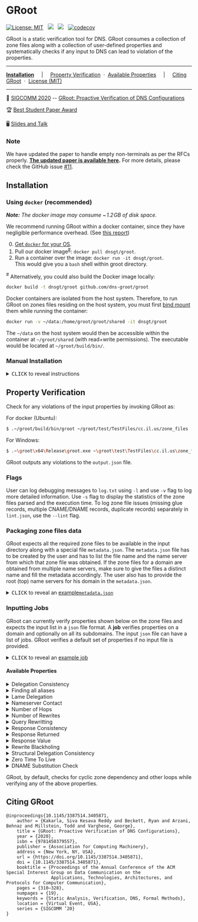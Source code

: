 GRoot 
==========
<!---
[![](https://img.shields.io/docker/cloud/build/sivakesava/groot.svg?logo=docker&style=popout&label=Docker+Image)][docker-hub]
[![](https://github.com/dns-groot/groot/workflows/Docker%20Image%20CI/badge.svg?logo=docker&style=popout&label=Docker+Image)](https://github.com/dns-groot/groot/actions?query=workflow%3A%22Docker+Image+CI%22)
-->
[![License: MIT](https://img.shields.io/badge/License-MIT-blue.svg?style=popout)](https://opensource.org/licenses/MIT)
&nbsp;
[![](https://img.shields.io/github/workflow/status/dns-groot/groot/Codecov%20and%20Docker%20Image%20CI/master?logo=docker&style=popout&label=docker+image)](https://github.com/dns-groot/groot/actions?query=workflow%3A%22Codecov+and+Docker+Image+CI%22)
&nbsp;
<a href='https://hub.docker.com/r/dnsgt/groot'><img src='https://img.shields.io/docker/image-size/dnsgt/groot/latest?logo=docker&logoWidth=24&style=popout'></img></a> 
&nbsp;
[![codecov](https://codecov.io/gh/dns-groot/groot/branch/master/graph/badge.svg?style=popout)](https://codecov.io/gh/dns-groot/groot)


GRoot is a static verification tool for DNS. GRoot consumes a collection of zone files along with a collection of user-defined properties and systematically checks if any input to DNS can lead to violation of the properties.

---

[**Installation**](#installation)
&nbsp; &nbsp; &vert; &nbsp; &nbsp;
[Property Verification](#property-verification)
&nbsp;&middot;&nbsp;
[Available Properties](#available-properties)
&nbsp; &nbsp; &vert; &nbsp; &nbsp;
[Citing GRoot](#citing-groot)
&nbsp;&middot;&nbsp;
[License (MIT)](LICENSE)

---

:page_with_curl: [SIGCOMM 2020](https://conferences.sigcomm.org/sigcomm/2020/) -- [GRoot: Proactive Verification of DNS Configurations](https://doi.org/10.1145/3387514.3405871)

:trophy: [Best Student Paper Award](http://www.sigcomm.org/awards/student-award-recipients)

:desktop_computer: [Slides and Talk](https://www.sivak.dev/projects/5-groot)


### Note 
We have updated the paper to handle empty non-terminals as per the RFCs properly. **[The updated paper is available here](https://sivakesava1.github.io/assets/pdf/sigcomm20_groot.pdf).** For more details, please check the GitHub issue [#11](https://github.com/dns-groot/groot/issues/11).

## Installation

### Using `docker` (recommended)

_**Note:** The docker image may consume  ~&hairsp;1.2&hairsp;GB of disk space._

We recommend running GRoot within a docker container,
since they have negligible performance overhead.
(See [this report](http://domino.research.ibm.com/library/cyberdig.nsf/papers/0929052195DD819C85257D2300681E7B/$File/rc25482.pdf))

0. [Get `docker` for your OS](https://docs.docker.com/install).
1. Pull our docker image<sup>[#](#note_1)</sup>: `docker pull dnsgt/groot`.
2. Run a container over the image: `docker run -it dnsgt/groot`.<br>
   This would give you a `bash` shell within groot directory.

<a name="note_1"><sup>#</sup></a> Alternatively, you could also build the Docker image locally:

```bash
docker build -t dnsgt/groot github.com/dns-groot/groot
```
Docker containers are isolated from the host system.
Therefore, to run GRoot on zones files residing on the host system,
you must first [bind mount] them while running the container:

```bash
docker run -v ~/data:/home/groot/groot/shared -it dnsgt/groot
```

The `~/data` on the host system would then be accessible within the container at `~/groot/shared` (with read+write permissions). The executable would be located at `~/groot/build/bin/`.

### Manual Installation

<details>

<summary><kbd>CLICK</kbd> to reveal instructions</summary>

#### Installation for Windows
1. Install [`vcpkg`](https://docs.microsoft.com/en-us/cpp/build/vcpkg?view=vs-2019) package manager to install dependecies. 
2. Install the C++ libraries (64 bit versions) using:
    - .\vcpkg.exe install boost-serialization:x64-windows boost-flyweight:x64-windows boost-dynamic-bitset:x64-windows boost-graph:x64-windows  boost-accumulators:x64-windows docopt:x64-windows nlohmann-json:x64-windows spdlog:x64-windows
    - .\vcpkg.exe integrate install 
3. Clone the repository (with  `--recurse-submodules`) and open the solution (groot.sln) using Visual studio. Set the platform to x64 and mode to Release.
4. Configure the project properties to use ISO C++17 Standard (std:c++17) for C++ language standard.
5. Set `groot` as `Set as Startup Project` using the solution explorer in the Visual Studio. Build the project using visual studio to generate the executable. The executable would be located at `~\groot\x64\Release\`.

#### Installation for Ubuntu 18.04 or later
1. Follow the instructions mentioned in the `DockerFile` to natively install in Ubuntu 18.04 or later.
2. The executable would be located at `~/groot/build/bin/`.

</details>

## Property Verification
Check for any violations of the input properties by invoking GRoot as:

For docker (Ubuntu):
```bash
$ .~/groot/build/bin/groot ~/groot/test/TestFiles/cc.il.us/zone_files --jobs=~/groot/test/TestFiles/cc.il.us/jobs.json --output=output.json
```
For Windows:
```bash
$ .~\groot\x64\Release\groot.exe ~\groot\test\TestFiles\cc.il.us\zone_files --jobs=~\groot\test\TestFiles\cc.il.us\jobs.json --output=output.json
```
GRoot outputs any violations to the `output.json` file. 

### Flags
User can log debugging messages to `log.txt` using `-l` and use `-v` flag to log more detailed information. Use `-s` flag to display the statistics of the zone files parsed and the execution time. To log zone file issues (missing glue records, multiple CNAME/DNAME records, duplicate records) separately in `lint.json`, use the `--lint` flag. 

### Packaging zone files data
GRoot expects all the required zone files to be available in the input directory along with a special file `metadata.json`. The `metadata.json` file has to be created by the user and has to list the file name and the name server from which that zone file was obtained. If the zone files for a domain are obtained from multiple name servers, make sure to give the files a distinct name and fill the metadata accordingly. The user also has to provide the root (top) name servers for his domain in the `metadata.json`. 

<details>

<summary><kbd>CLICK</kbd> to reveal an <a href="https://github.com/dns-groot/groot/blob/master/test/TestFiles/cc.il.us/zone_files/metadata.json">example<code>metadata.json</code></a></summary>

```json5
{  
  "TopNameServers" : ["us.illinois.net."],  //List of top name servers as strings
  "ZoneFiles" : [
      {
         "FileName": "cc.il.us..txt", //cc.il.us. zone file from us.illinois.net. name server
         "NameServer": "us.illinois.net."
      },
      {
         "FileName": "richland.cc.il.us..txt", //richland.cc.il.us. zone file from ns1.richland.cc.il.us. name server
         "NameServer": "ns1.richland.cc.il.us.",
         "Origin": "richland.cc.il.us." // optional field to indicate the origin of the input zone file.
      },
      {
         "FileName": "child.richland.cc.il.us..txt", //child.richland.cc.il.us. zone file from ns1.child.richland.cc.il.us. name server
         "NameServer": "ns1.child.richland.cc.il.us."
      },
      {
         "FileName": "child.richland.cc.il.us.-2.txt", //child.richland.cc.il.us. zone file from ns2.child.richland.cc.il.us. name server 
         "NameServer": "ns2.child.richland.cc.il.us." //for same domain (child.richland.cc.il.us.) as the last one but from a different name server
      }
  ]
}
```
</details>

### Inputting Jobs
GRoot can currently verify properties shown below on the zone files and expects the input list in a `json` file format. A **job** verifies properties on a domain and optionally on all its subdomains. The input `json` file can have a list of jobs. GRoot verifies a default set of properties if no input file is provided.

<details>
<summary><kbd>CLICK</kbd> to reveal an <a href="https://github.com/dns-groot/groot/blob/master/test/TestFiles/cc.il.us/jobs.json">example job</a></summary>

```json5
[
   {
      "Domain": "cc.il.us." // Name of the domain to check
      "SubDomain": true, //Whether to check the properties on all the subdomains also
      "Properties":[ 
         {
            "PropertyName": "QueryRewrite",
            "Value": ["illinois.net." , "cc.il.us."]
         },
         {
            "PropertyName": "Rewrites",
            "Value": 1
         },
         {
            "PropertyName": "RewriteBlackholing"
         }
      ]
   }
]
```
</details>

#### Available Properties
<details>
<summary>Delegation Consistency</summary>
   
The parent and child zone files should have the same set of _NS_ and glue _A_ records for delegation.
Input `json` format:
```json5
      {
         "PropertyName": "DelegationConsistency"
      }
```
</details>

<details>
<summary>Finding all aliases</summary>
Lists all the input query names (aliases) that are eventually rewritten to one of the canonical names.   

Input `json` format:
```json5
      {
         "PropertyName": "AllAliases",
         "Value": ["gw1.richland.cc.il.us."] //List of canonical names
      }
```
</details>

<details>
<summary>Lame Delegation</summary>
   
A name server that is authoritative for a zone should provide authoritative answers, otherwise it is a lame delegation.
Input `json` format:
```json5
      {
         "PropertyName": "LameDelegation"
      }
```
</details>

<details>
<summary>Nameserver Contact</summary>
   
The query should not contact any name server that is not a subdomain of the allowed set of domains for any execution in the DNS.
Input `json` format:
```json5
      {
         "PropertyName": "NameserverContact",
         "Value": ["edu.", "net.", "cc.il.us."] //List of allowed domain suffixes
      }
```
</details>

<details>
<summary>Number of Hops</summary>
   
The query should not go through more than _X_ number of hops for any execution in the DNS.
Input `json` format:
```json5
      {
         "PropertyName": "Hops",
         "Value": 2
      }
```
</details>

<details>
<summary>Number of Rewrites</summary>
   
The query should not be rewritten more than _X_ number of time for any execution in the DNS.
Input `json` format:
```json5
      {
         "PropertyName": "Rewrites",
         "Value": 3
      }
```
</details>

<details>
<summary>Query Rewritting</summary>
   
The query should not be rewritten to any domain that is not a subdomain of the allowed set of domains for any execution in the DNS.
Input `json` format:
```json5
      {
         "PropertyName": "QueryRewrite",
         "Value": ["illinois.net." , "cc.il.us."] //List of allowed domain suffixes
      }
```
</details>

<details>
<summary>Response Consistency</summary>
Different executions in DNS that might happen due to multiple name servers should result in the same answers.
   
Input `json` format:
```json5
      {
         "PropertyName": "ResponseConsistency",
         "Types": ["A", "MX"] //Checks the consistency for only these types
      }
```
</details>

<details>
<summary>Response Returned</summary>
Different executions in DNS that might happen due to multiple name servers should result in some non-empty response.
   
Input `json` format:
```json5
      {
         "PropertyName": "ResponseReturned",
         "Types": ["CNAME", "A"] //Checks that some non-empty response is returned for these types
      }
```
</details>

<details>
<summary>Response Value</summary>
Every execution in DNS should return an answer that matches the user input answer.

Input `json` format:
```json5
      {
         "PropertyName": "ResponseValue",
         "Types": ["A"],
         "Value": ["64.107.104.4"] //The expected response
         
      }
```
</details>

<details>
<summary>Rewrite Blackholing</summary>
   
If the query is rewritten for any execution in the DNS, then the new query's domain name should have at least one resource record.

Input `json` format:
```json5
      {
         "PropertyName": "RewriteBlackholing"
      }
```
</details>

<details>
<summary>Structural Delegation Consistency</summary>
   
The parent and child zone files should have the same set of _NS_ and glue _A_ records for delegation irrespective of whether the name server hosting the child zone is reachable from the top name servers. 

Input `json` format:
```json5
      {
         "PropertyName": "StructuralDelegationConsistency"
      }
```
</details>

<details>
<summary>Zero Time To Live</summary>
   
The query should not return a resource record with zero TTL for the given types.  
Input `json` format:
```json5
      {
         "PropertyName": "ZeroTTL",
         "Types": ["A"]
      }
```
</details>

<details>
<summary>DNAME Substitution Check</summary>
   
The query should not  overflow the legal size for a domain name after DNAME rewrite. Records with CNAME target domain overflowing the legal size are ignored by the tool and are reported as issues during parsing itself.   
Input `json` format:
```json5
      {
         "PropertyName": "DNAMESubstitutionCheck"
      }
```
</details>

GRoot, by default, checks for cyclic zone dependency and other loops while verifying any of the above properties. 

## Citing GRoot

```
@inproceedings{10.1145/3387514.3405871,
    author = {Kakarla, Siva Kesava Reddy and Beckett, Ryan and Arzani, Behnaz and Millstein, Todd and Varghese, George},
    title = {GRoot: Proactive Verification of DNS Configurations},
    year = {2020},
    isbn = {9781450379557},
    publisher = {Association for Computing Machinery},
    address = {New York, NY, USA},
    url = {https://doi.org/10.1145/3387514.3405871},
    doi = {10.1145/3387514.3405871},
    booktitle = {Proceedings of the Annual Conference of the ACM Special Interest Group on Data Communication on the 
                 Applications, Technologies, Architectures, and Protocols for Computer Communication},
    pages = {310–328},
    numpages = {19},
    keywords = {Static Analysis, Verification, DNS, Formal Methods},
    location = {Virtual Event, USA},
    series = {SIGCOMM ’20}
}
```

[docker-hub]:         https://hub.docker.com/r/sivakesava/groot
[bind mount]:         https://docs.docker.com/storage/bind-mounts
